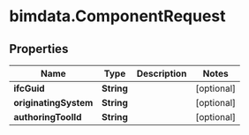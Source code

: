 # bimdata.ComponentRequest

## Properties

Name | Type | Description | Notes
------------ | ------------- | ------------- | -------------
**ifcGuid** | **String** |  | [optional] 
**originatingSystem** | **String** |  | [optional] 
**authoringToolId** | **String** |  | [optional] 


